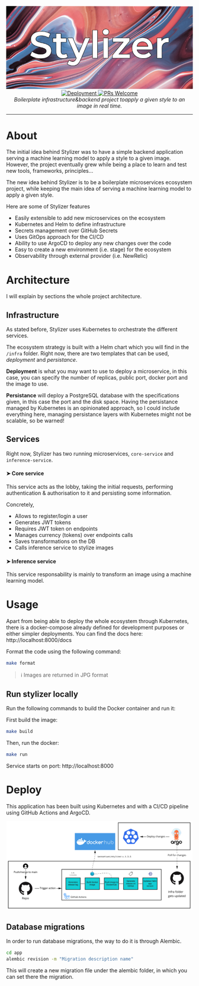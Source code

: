 <div align="center">
  <img src="https://raw.githubusercontent.com/bernatixer/stylizer/main/assets/logo.png?token=GHSAT0AAAAAABHKMQN7D2LHLOFVZOZFGOZEY3BK62A" alt="Stylizer">
    <a href="https://github.com/bernatixer/stylizer/actions" target="_blank">
        <img src="https://github.com/bernatixer/stylizer/actions/workflows/build-and-deploy.yaml/badge.svg" alt="Deployment">
    </a>
    <a href="http://makeapullrequest.com" target="_blank">
        <img src="https://img.shields.io/badge/PRs-welcome-brightgreen.svg?style=flat-square" alt="PRs Welcome">
    </a>
    <br/>
    <i>Boilerplate infrastructure&backend project toapply a given style to an image in real time.</i>
</div>

---

# About

The initial idea behind Stylizer was to have a simple backend application serving a machine learning model to apply a style to a given image. However, the project eventually grew while being a place to learn and test new tools, frameworks, principles...

The new idea behind Stylizer is to be a boilerplate microservices ecosystem project, while keeping the main idea of serving a machine learning model to apply a given style.

Here are some of Stylizer features
- Easily extensible to add new microservices on the ecosystem
- Kubernetes and Helm to define infrastructure
- Secrets management over GitHub Secrets
- Uses GitOps approach for the CI/CD
- Ability to use ArgoCD to deploy any new changes over the code
- Easy to create a new environment (i.e. stage) for the ecosystem
- Observability through external provider (i.e. NewRelic)

# Architecture

I will explain by sections the whole project architecture.

## Infrastructure

As stated before, Stylizer uses Kubernetes to orchestrate the different services.

The ecosystem strategy is built with a Helm chart which you will find in the `/infra` folder. Right now, there are two templates that can be used, _deployment_ and _persistance_.

**Deployment** is what you may want to use to deploy a microservice, in this case, you can specify the number of replicas, public port, docker port and the image to use.

**Persistance** will deploy a PostgreSQL database with the specifications given, in this case the port and the disk space. Having the persistance managed by Kubernetes is an opinionated approach, so I could include everything here, managing persistance layers with Kubernetes might not be scalable, so be warned!

## Services

Right now, Stylizer has two running microservices, `core-service` and `inference-service`.

#### ➤ Core service
This service acts as the lobby, taking the initial requests, performing authentication & authorisation to it and persisting some information.

Concretely,
- Allows to register/login a user
- Generates JWT tokens
- Requires JWT token on endpoints
- Manages currency (tokens) over endpoints calls
- Saves transformations on the DB
- Calls inference service to stylize images

#### ➤ Inference service

This service responsability is mainly to transform an image using a machine learning model.

# Usage

Apart from being able to deploy the whole ecosystem through Kubernetes, there is a docker-compose already defined for development purposes or either simpler deployments.
You can find the docs here: http://localhost:8000/docs

Format the code using the following command:
```bash
make format
```

> ℹ️ Images are returned in JPG format

## Run stylizer locally

Run the following commands to build the Docker container and run it:

First build the image:
```bash
make build
```

Then, run the docker:
```bash
make run
```

Service starts on port: http://localhost:8000

# Deploy

This application has been built using Kubernetes and with a CI/CD pipeline using GitHub Actions and ArgoCD.

<div align="center"><img src="https://github.com/bernatixer/stylizer/blob/main/assets/pipeline.jpg" alt="CI/CD pipeline"></div>

## Database migrations

In order to run database migrations, the way to do it is through Alembic.

```bash
cd app
alembic revision -m "Migration description name"
```

This will create a new migration file under the alembic folder, in which you can set there the migration.
